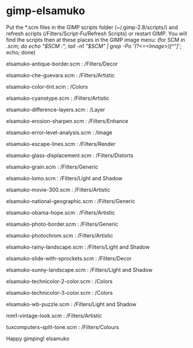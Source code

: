 gimp-elsamuko
=============

Put the *.scm files in the GIMP scripts folder (~/.gimp-2.8/scripts/) and refresh scripts (<Image>/Filters/Script-Fu/Refresh Scripts) or restart GIMP.
You will find the scripts then at these places in the GIMP image menu:
(for SCM in *.scm; do echo "$SCM :"; tail -n1 "$SCM" | grep -Po '(?<=\<Image\>)[^"]*'; echo; done)

elsamuko-antique-border.scm :
/Filters/Decor

elsamuko-che-guevara.scm :
/Filters/Artistic

elsamuko-color-tint.scm :
/Colors

elsamuko-cyanotype.scm :
/Filters/Artistic

elsamuko-difference-layers.scm :
/Layer

elsamuko-erosion-sharpen.scm :
/Filters/Enhance

elsamuko-error-level-analysis.scm :
/Image

elsamuko-escape-lines.scm :
/Filters/Render

elsamuko-glass-displacement.scm :
/Filters/Distorts

elsamuko-grain.scm :
/Filters/Generic

elsamuko-lomo.scm :
/Filters/Light and Shadow

elsamuko-movie-300.scm :
/Filters/Artistic

elsamuko-national-geographic.scm :
/Filters/Generic

elsamuko-obama-hope.scm :
/Filters/Artistic

elsamuko-photo-border.scm :
/Filters/Generic

elsamuko-photochrom.scm :
/Filters/Artistic

elsamuko-rainy-landscape.scm :
/Filters/Light and Shadow

elsamuko-slide-with-sprockets.scm :
/Filters/Decor

elsamuko-sunny-landscape.scm :
/Filters/Light and Shadow

elsamuko-technicolor-2-color.scm :
/Colors

elsamuko-technicolor-3-color.scm :
/Colors

elsamuko-wb-puzzle.scm :
/Filters/Light and Shadow

mm1-vintage-look.scm :
/Filters/Artistic

tuxcomputers-split-tone.scm :
/Filters/Colours

Happy gimping!
elsamuko
